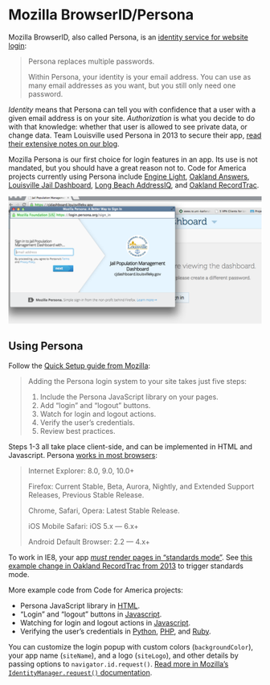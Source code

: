 Mozilla BrowserID/Persona
=========================

Mozilla BrowserID, also called Persona, is an
[identity service for website login](https://login.persona.org/about):

> Persona replaces multiple passwords.
>
> Within Persona, your identity is your email address. You can use as many email addresses as you want, but you still only need one password.

_Identity_ means that Persona can tell you with confidence that a user with
a given email address is on your site. _Authorization_ is what you decide to
do with that knowledge: whether that user is allowed to see private data,
or change data. Team Louisville used Persona in 2013 to secure their app,
[read their extensive notes on our blog](http://www.codeforamerica.org/blog/2013/11/21/securing-the-louisville-app/).

Mozilla Persona is our first choice for login features in an app. Its use
is not mandated, but you should have a great reason not to.
Code for America projects currently using Persona include
[Engine Light](https://github.com/codeforamerica/engine-light),
[Oakland Answers](https://github.com/codeforamerica/oakland_answers),
[Louisville Jail Dashboard](https://github.com/codeforamerica/in-n-out),
[Long Beach AddressIQ](https://github.com/codeforamerica/address-iq),
and [Oakland RecordTrac](https://github.com/codeforamerica/recordtrac).

![Securing the Louisville Jail Dashboard](images/browserid-jail-dashboard.png)

Using Persona
-------------

Follow the [Quick Setup guide from Mozilla](https://developer.mozilla.org/en-US/Persona/Quick_Setup):

> Adding the Persona login system to your site takes just five steps:
> 
> 1. Include the Persona JavaScript library on your pages.
> 2. Add “login” and “logout” buttons.
> 3. Watch for login and logout actions.
> 4. Verify the user’s credentials.
> 5. Review best practices.

Steps 1-3 all take place client-side, and can be implemented in HTML and Javascript.
Persona [works in most browsers](https://developer.mozilla.org/en-US/Persona/Browser_compatibility):

> Internet Explorer: 8.0, 9.0, 10.0+
>
> Firefox: Current Stable, Beta, Aurora, Nightly, and Extended Support Releases, Previous Stable Release.
>
> Chrome, Safari, Opera: Latest Stable Release.
>
> iOS Mobile Safari: iOS 5.x — 6.x+
>
> Android Default Browser: 2.2 — 4.x+

To work in IE8, your app [_must_ render pages in “standards mode”](https://blogs.msdn.com/b/askie/archive/2009/03/23/understanding-compatibility-modes-in-internet-explorer-8.aspx?Redirected=true).
See [this example change in Oakland RecordTrac from 2013](https://github.com/codeforamerica/recordtrac/pull/142) to trigger standards mode.

More example code from Code for America projects:

* Persona JavaScript library
  in [HTML](https://github.com/codeforamerica/address-iq/blob/0002ec3d6ee82e0e41f5da9c722dfedc86a52571/templates/layout.html#L12).
* “Login” and “logout” buttons
  in [Javascript](https://github.com/codeforamerica/address-iq/blob/0002ec3d6ee82e0e41f5da9c722dfedc86a52571/templates/layout.html#L48).
* Watching for login and logout actions
  in [Javascript](https://github.com/codeforamerica/address-iq/blob/0002ec3d6ee82e0e41f5da9c722dfedc86a52571/templates/layout.html#L84).
* Verifying the user’s credentials
  in [Python](https://github.com/codeforamerica/address-iq/blob/3a17c2334c2c7be5dc14e427f4d0908581cda7f0/app.py#L259),
  [PHP](https://github.com/codeforamerica/in-n-out/blob/1df95cb3e4f3f969af5a4fe4106b006355ba5f0e/public/api/v1/user.php#L69),
  and [Ruby](https://github.com/codeforamerica/engine-light/blob/d71dafa39555013385f6ed45d977269e1ebecd33/app/controllers/persona_controller.rb#L25).

You can customize the login popup with custom colors (`backgroundColor`),
your app name (`siteName`), and a logo (`siteLogo`), and other details by
passing options to `navigator.id.request()`.
[Read more in Mozilla’s `IdentityManager.request()` documentation](https://developer.mozilla.org/en-US/docs/Web/API/IdentityManager/request).
